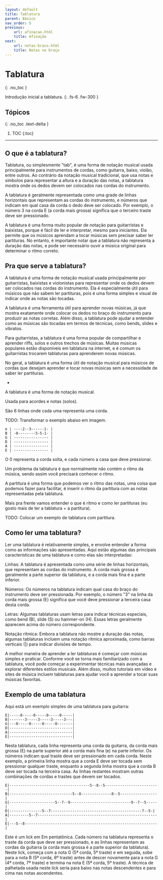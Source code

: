 ```yaml
---
layout: default
title: Tablatura
parent: Básico
nav_order: 5
previous:
    url: afinacao.html
    title: Afinação
next:
    url: notas-braco.html
    title: Notas no braço
---
```


# Tablatura
{: .no_toc }

Introdução inicial a tablatura.
{: .fs-6 .fw-300 }

## Tópicos
{: .no_toc .text-delta }

1. TOC
{:toc}

---

## O que é a tablatura?

Tablatura, ou simplesmente "tab", é uma forma de notação musical usada principalmente para instrumentos de cordas, como guitarra, baixo, violão, entre outros. Ao contrário da notação musical tradicional, que usa notas e símbolos para representar a altura e a duração das notas, a tablatura mostra onde os dedos devem ser colocados nas cordas do instrumento.

A tablatura é geralmente representada como uma grade de linhas horizontais que representam as cordas do instrumento, e números que indicam em qual casa da corda o dedo deve ser colocado. Por exemplo, o número 3 na corda E (a corda mais grossa) significa que o terceiro traste deve ser pressionado.

A tablatura é uma forma muito popular de notação para guitarristas e baixistas, porque é fácil de ler e interpretar, mesmo para iniciantes. Ela permite que os músicos aprendam a tocar músicas sem precisar saber ler partituras. No entanto, é importante notar que a tablatura não representa a duração das notas, e pode ser necessário ouvir a música original para determinar o ritmo correto.

## Pra que serve a tablatura?

A tablatura é uma forma de notação musical usada principalmente por guitarristas, baixistas e violonistas para representar onde os dedos devem ser colocados nas cordas do instrumento. Ela é especialmente útil para músicos que não sabem ler partituras, pois é uma forma simples e visual de indicar onde as notas são tocadas.

A tablatura é uma ferramenta útil para aprender novas músicas, já que mostra exatamente onde colocar os dedos no braço do instrumento para produzir as notas corretas. Além disso, a tablatura pode ajudar a entender como as músicas são tocadas em termos de técnicas, como bends, slides e vibratos.

Para guitarristas, a tablatura é uma forma popular de compartilhar e aprender riffs, solos e outros trechos de músicas. Muitas músicas populares estão disponíveis em tablatura na internet, e é comum os guitarristas trocarem tablaturas para aprenderem novas músicas.

No geral, a tablatura é uma forma útil de notação musical para músicos de cordas que desejam aprender e tocar novas músicas sem a necessidade de saber ler partituras.

-

A tablatura é uma forma de notação musical.

Usada para acordes e notas (solos).

São 6 linhas onde cada uma representa uma corda.

TODO: Transformar o exemplo abaixo em imagem.

```
e | ----2--3------1- |
B | -0--------5-5-1- |
G | ---------------- |
D | ---------------- |
A | ---------------- |
E | ---------------- |
```

O 0 representa a corda solta, e cada número a casa que deve pressionar.

Um problema da tablatura é que normalmente não contém o ritmo da música, sendo assim você precisará conhecer o ritmo.

A partitura é uma forma que podemos ver o ritmo das notas, uma coisa que podemos fazer para facilitar, é inserir o ritmo da partitura com as notas representadas pela tablatura.

Mais pra frente vamos entender o que é ritmo e como ler partituras (eu gosto mais de ter a tablatura + a partitura).

TODO: Colocar um exemplo de tablatura com partitura.

## Como ler uma tablatura?

Ler uma tablatura é relativamente simples, e envolve entender a forma como as informações são apresentadas. Aqui estão algumas das principais características de uma tablatura e como elas são interpretadas:

Linhas: A tablatura é apresentada como uma série de linhas horizontais, que representam as cordas do instrumento. A corda mais grossa é geralmente a parte superior da tablatura, e a corda mais fina é a parte inferior.

Números: Os números na tablatura indicam qual casa do braço do instrumento deve ser pressionada. Por exemplo, o número "3" na linha da corda mais grossa (E) significa que você deve pressionar a terceira casa desta corda.

Letras: Algumas tablaturas usam letras para indicar técnicas especiais, como bend (B), slide (S) ou hammer-on (H). Essas letras geralmente aparecem acima do número correspondente.

Notação rítmica: Embora a tablatura não mostre a duração das notas, algumas tablaturas incluem uma notação rítmica aproximada, como barras verticais (|) para indicar divisões de tempo.

A melhor maneira de aprender a ler tablaturas é começar com músicas simples e praticar. Conforme você se torna mais familiarizado com a tablatura, você pode começar a experimentar técnicas mais avançadas e explorar diferentes estilos musicais. Além disso, muitos tutoriais em vídeo e sites de música incluem tablaturas para ajudar você a aprender a tocar suas músicas favoritas.

## Exemplo de uma tablatura

Aqui está um exemplo simples de uma tablatura para guitarra:

```
E|-----0-----0-----0-----0-----|
B|-------3-----3-----3-----3---|
G|---0-----0-----0-----0-------|
D|-----------------------------|
A|-----------------------------|
E|-----------------------------|
```

Nesta tablatura, cada linha representa uma corda da guitarra, da corda mais grossa (E) na parte superior até a corda mais fina (e) na parte inferior. Os números indicam qual traste deve ser pressionado em cada corda. Neste exemplo, a primeira linha mostra que a corda E deve ser tocada sem pressionar qualquer traste, enquanto a segunda linha mostra que a corda B deve ser tocada na terceira casa. As linhas restantes mostram outras combinações de cordas e trastes que devem ser tocados.

```
E|-------------------------------------5--8--5-------------------------|
B|-----------------------------5--8--------------8--5-----------------|
G|---------------------5--7--9----------------------------9--7--5-----|
D|---------------5--7------------------------------------------7--5-|
A|---------5--7-------------------------------------------------------|
E|---5--8-------------------------------------------------------------|
```

Este é um lick em Em pentatônica. Cada número na tablatura representa o traste da corda que deve ser pressionado, e as linhas representam as cordas da guitarra (a corda mais grossa é a parte superior da tablatura). Neste lick, começa com a nota G (5ª corda, 5º traste) e em seguida, sobe para a nota B (5ª corda, 8º traste) antes de descer novamente para a nota G (4ª corda, 7º traste) e termina na nota E (5ª corda, 5º traste). A técnica de palhetada usada neste lick seria para baixo nas notas descendentes e para cima nas notas ascendentes.
